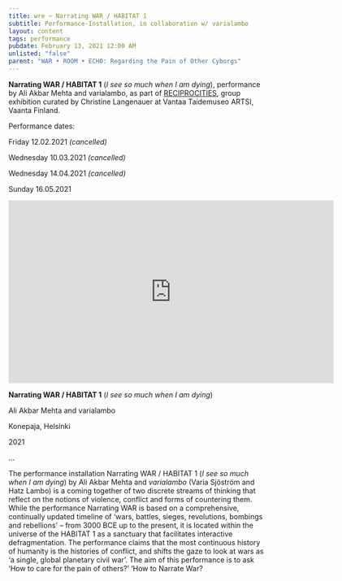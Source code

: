 ```yaml
---
title: wre ~ Narrating WAR / HABITAT 1
subtitle: Performance-Installation, in collaboration w/ varialambo
layout: content
tags: performance
pubdate: February 13, 2021 12:00 AM
unlisted: "false"
parent: "WAR • ROOM • ECHO: Regarding the Pain of Other Cyborgs"
---
```

**Narrating WAR / HABITAT 1** (*I see so much when I am dying*), performance by Ali Akbar Mehta and varialambo, as part of [RECIPROCITIES](https://aliakbarmehta.com/content/war-room-echo-regarding-the-pain-of-other-cyborgs#narrating-war-vantaan-taidemuseo-artsi), group exhibition curated by Christine Langenauer at Vantaa Taidemuseo ARTSI, Vaanta Finland. 

Performance dates:

Friday 12.02.2021 *(cancelled)*

Wednesday 10.03.2021 *(cancelled)*

Wednesday 14.04.2021 *(cancelled)*

Sunday 16.05.2021

 



<iframe title="vimeo-player" src="https://player.vimeo.com/video/527000966" width="640" height="360" frameborder="0" allowfullscreen></iframe>

**Narrating WAR / HABITAT 1** (*I see so much when I am dying*)

Ali Akbar Mehta and varialambo

Konepaja, Helsinki

2021

...

The performance installation Narrating WAR / HABITAT 1 (*I see so much when I am dying*) by Ali Akbar Mehta and *varialambo* (Varia Sjöström and Hatz Lambo) is a coming together of two discrete streams of thinking that reflect on the notions of violence, conflict and forms of countering them. While the performance Narrating WAR is based on a comprehensive, continually updated timeline of ‘wars, battles, sieges, revolutions, bombings and rebellions' – from 3000 BCE up to the present, it is located within the universe of the HABITAT 1 as a sanctuary that facilitates interactive defragmentation. The performance claims that the most continuous history of humanity is the histories of conflict, and shifts the gaze to look at wars as ‘a single, global planetary civil war’. The aim of this performance is to ask ‘How to care for the pain of others?’ ‘How to Narrate War?
